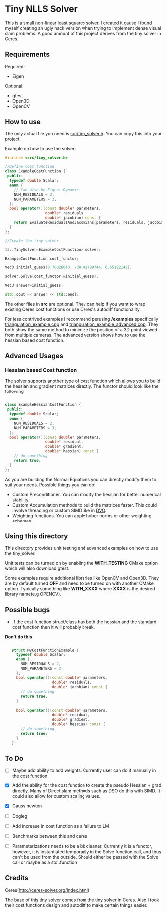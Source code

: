 # Tiny NLLS Solver


This is a small non-linear least squares solver. I created it cause I found
myself creating an ugly hack version when trying to implement dense visual slam
problems. A good amount of this project derives from the tiny solver in Ceres.

## Requirements

Required:
* Eigen

Optional:
* gtest
* Open3D
* OpenCV

## How to use

The only actual file you need is [src/tiny_solver.h](src/tiny_solver.h). You can
copy this into your project.

Example on how to use the solver:
```cpp
#include <src/tiny_solver.h>

//Define cost function
class ExampleCostFunction {
 public:
  typedef double Scalar;
  enum {
    // Can also be Eigen::Dynamic.
    NUM_RESIDUALS = 2,
    NUM_PARAMETERS = 3,
  };
  bool operator()(const double* parameters,
                  double* residuals,
                  double* jacobian) const {
    return EvaluateResidualsAndJacobians(parameters, residuals, jacobian);
  }
};

//Create the tiny solver

ts::TinySolver<ExampleCostFunction> solver;

ExampleCostFunction cost_functor;

Vec3 initial_guess(0.76026643, -30.01799744, 0.55192142);

solver.Solve(cost_functor,&initial_guess);

Vec3 answer=initial_guess;

std::cout << answer << std::endl;
```

The other files in **src** are optional. They can help if you want to wrap existing
Ceres cost functions or use Ceres's autodiff functionality.

For less contrived examples I recommend perusing **/examples** specifically
[triangulation_example.cpp](examples/triangulation_example.cpp) and
 [triangulation_example_advanced.cpp](examples/triangulation_example_advanced.cpp).
 They both show the same method to minimize the position of a 3D point viewed
 from multiple cameras. The advanced version shows how to use the hessian based
 cost function.


## Advanced Usages

### Hessian based Cost function
The solver supports another type of cost function which allows you to build the
hessian and gradient matrices directly. The functor should look like the
 following
```cpp

class ExampleHessianCostFunction {
 public:
  typedef double Scalar;
  enum {
    NUM_RESIDUALS = 2,
    NUM_PARAMETERS = 3,
  };
  bool operator()(const double* parameters,
                  double* residual,
                  double* gradient,
                  double* hessian) const {
    // do something
    return true;
  }
};
```

As you are building the Normal Equations you can directly modify them to suit
your needs. Possible things you can do:
* Custom Preconditioner. You can modify the hessian for better numerical
stability.
* Custom Accumulation methods to build the matrices faster. This could involve 
threading or custom SIMD like in [DVO](https://github.com/tum-vision/dvo/blob/bd21a70ce76d882a354de7b89d2429f974b8814c/dvo_core/include/dvo/core/math_sse.h#L48).
* Weighting functions. You can apply huber norms or other weighting schemes.


## Using this directory
This directory provides unit testing and advanced examples on how to use the tiny_solver.

Unit tests can be turned on by enabling the **WITH_TESTING** CMake option which
will also download gtest.

Some examples require additional libraries like OpenCV and Open3D. They are by 
default turned **OFF** and need to be turned on with another CMake option.
Typically something like **WITH_XXXX** where **XXXX** is the desired library
name(e.g OPENCV).

## Possible bugs

- If the cost function struct/class has both the hessian and the standard cost
 function then it will probably break.
 
 **Don't do this**
 ```cpp
 
    struct MyCostFunctionExample {
      typedef double Scalar;
      enum {
        NUM_RESIDUALS = 2,
        NUM_PARAMETERS = 3,
      };
      bool operator()(const double* parameters,
                      double* residuals,
                      double* jacobian) const {
        // do something
        return true;
      }
      
      bool operator()(const double* parameters,
                      double* residual,
                      double* gradient,
                      double* hessian) const {
        // do something
        return true;
      }
    };
 
 ```
 


## To Do


- [ ] Maybe add ability to add weights. Currently user can do it manually in the
 cost function
- [X] Add the ability for the cost function to create the pseudo Hessian + grad
 directly. Many of Direct slam methods such as DSO do this with SIMD. It could
 also allow for custom scaling values.
- [X] Gauss newton
- [ ] Dogleg
- [ ] Add increase in cost function as a failure to LM
- [ ] Benchmarks between this and ceres
- [ ] Parameterizations needs to be a bit cleaner. Currently it is a functor,
however, it is instantiated temporarily in the Solve function call, and thus
can't be used from the outside. Should either be passed with the Solve call or
maybe as a std::function


## Credits

Ceres(http://ceres-solver.org/index.html)

The base of this tiny solver comes from the tiny solver in Ceres. Also I took
their cost functions design and autodiff to make certain things easier.